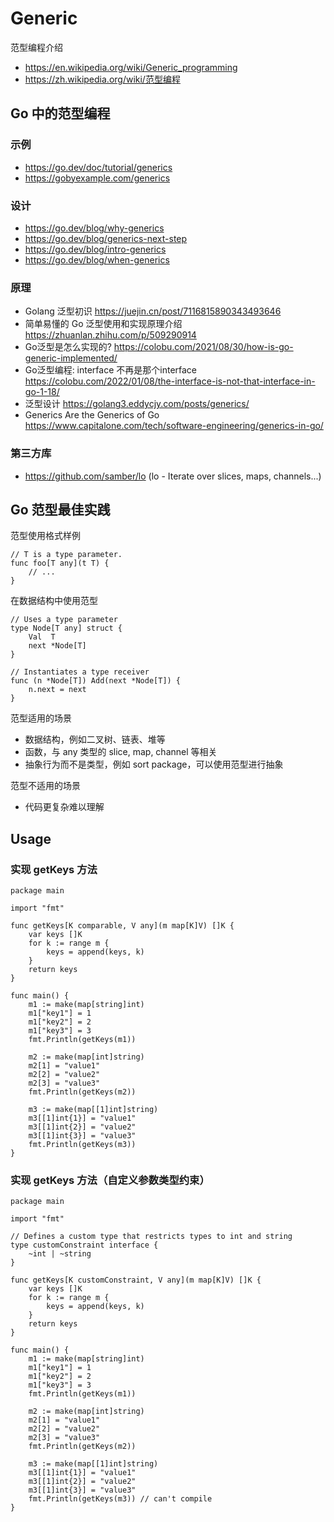 # Generic
范型编程介绍
- https://en.wikipedia.org/wiki/Generic_programming
- https://zh.wikipedia.org/wiki/范型编程

## Go 中的范型编程
### 示例
- https://go.dev/doc/tutorial/generics
- https://gobyexample.com/generics

### 设计
- https://go.dev/blog/why-generics
- https://go.dev/blog/generics-next-step
- https://go.dev/blog/intro-generics
- https://go.dev/blog/when-generics

### 原理
- Golang 泛型初识 https://juejin.cn/post/7116815890343493646
- 简单易懂的 Go 泛型使用和实现原理介绍 https://zhuanlan.zhihu.com/p/509290914
- Go泛型是怎么实现的? https://colobu.com/2021/08/30/how-is-go-generic-implemented/
- Go泛型编程: interface 不再是那个interface https://colobu.com/2022/01/08/the-interface-is-not-that-interface-in-go-1-18/
- 泛型设计 https://golang3.eddycjy.com/posts/generics/
- Generics Are the Generics of Go https://www.capitalone.com/tech/software-engineering/generics-in-go/

### 第三方库
- https://github.com/samber/lo (lo - Iterate over slices, maps, channels...)

## Go 范型最佳实践
范型使用格式样例
```
// T is a type parameter.
func foo[T any](t T) {
    // ...
}
```

在数据结构中使用范型
```
// Uses a type parameter
type Node[T any] struct {
    Val  T
    next *Node[T]
}

// Instantiates a type receiver
func (n *Node[T]) Add(next *Node[T]) {
    n.next = next
}
```

范型适用的场景
- 数据结构，例如二叉树、链表、堆等
- 函数，与 any 类型的 slice, map, channel 等相关
- 抽象行为而不是类型，例如 sort package，可以使用范型进行抽象

范型不适用的场景
- 代码更复杂难以理解

## Usage
### 实现 getKeys 方法
```
package main

import "fmt"

func getKeys[K comparable, V any](m map[K]V) []K {
	var keys []K
	for k := range m {
		keys = append(keys, k)
	}
	return keys
}

func main() {
	m1 := make(map[string]int)
	m1["key1"] = 1
	m1["key2"] = 2
	m1["key3"] = 3
	fmt.Println(getKeys(m1))

	m2 := make(map[int]string)
	m2[1] = "value1"
	m2[2] = "value2"
	m2[3] = "value3"
	fmt.Println(getKeys(m2))

	m3 := make(map[[1]int]string)
	m3[[1]int{1}] = "value1"
	m3[[1]int{2}] = "value2"
	m3[[1]int{3}] = "value3"
	fmt.Println(getKeys(m3))
}
```

### 实现 getKeys 方法（自定义参数类型约束）
```
package main

import "fmt"

// Defines a custom type that restricts types to int and string
type customConstraint interface {
	~int | ~string
}

func getKeys[K customConstraint, V any](m map[K]V) []K {
	var keys []K
	for k := range m {
		keys = append(keys, k)
	}
	return keys
}

func main() {
	m1 := make(map[string]int)
	m1["key1"] = 1
	m1["key2"] = 2
	m1["key3"] = 3
	fmt.Println(getKeys(m1))

	m2 := make(map[int]string)
	m2[1] = "value1"
	m2[2] = "value2"
	m2[3] = "value3"
	fmt.Println(getKeys(m2))

	m3 := make(map[[1]int]string)
	m3[[1]int{1}] = "value1"
	m3[[1]int{2}] = "value2"
	m3[[1]int{3}] = "value3"
	fmt.Println(getKeys(m3)) // can't compile
}
```
